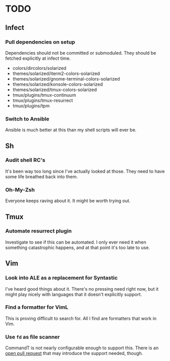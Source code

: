 # TODO

## Infect

### Pull dependencies on setup

Dependencies should not be committed or submoduled. They should be fetched
explicitly at infect time.

* colors/dircolors/solarized
* themes/solarized/iterm2-colors-solarized
* themes/solarized/gnome-terminal-colors-solarized
* themes/solarized/konsole-colors-solarized
* themes/solarized/tmux-colors-solarized
* tmux/plugins/tmux-continuum
* tmux/plugins/tmux-resurrect
* tmux/plugins/tpm

### Switch to Ansible

Ansible is much better at this than my shell scripts will ever be.

## Sh

### Audit shell RC's

It's been way too long since I've actually looked at those. They need to have
some life breathed back into them.

### Oh-My-Zsh

Everyone keeps raving about it. It might be worth trying out.

## Tmux

### Automate resurrect plugin

Investigate to see if this can be automated. I only ever need it when something
catastrophic happens, and at that point it's too late to use.

## Vim

### Look into ALE as a replacement for Syntastic

I've heard good things about it. There's no pressing need right now, but it
might play nicely with languages that it doesn't explicitly support.

### Find a formatter for VimL

This is proving difficult to search for. All I find are formatters that work in
Vim.

### Use `fd` as file scanner

CommandT is not nearly configurable enough to support this. There is an [open
pull request](https://github.com/wincent/command-t/pull/258) that may introduce
the support needed, though.
